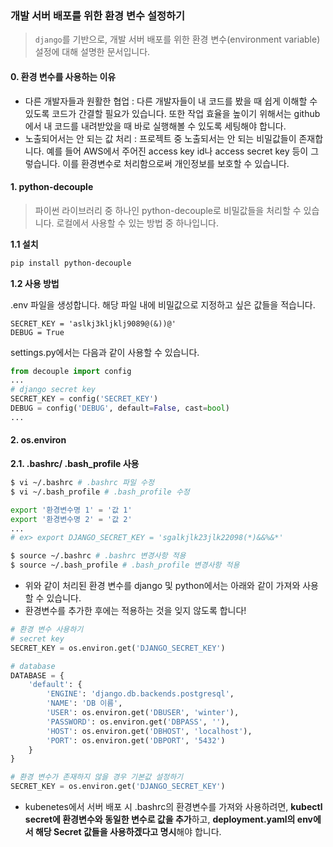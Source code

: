 ### 개발 서버 배포를 위한 환경 변수 설정하기

> `django`를 기반으로, 개발 서버 배포를 위한 환경 변수(environment variable) 설정에 대해 설명한 문서입니다. 



#### 0. 환경 변수를 사용하는 이유

- 다른 개발자들과 원활한 협업 :  다른 개발자들이 내 코드를 봤을 때 쉽게 이해할 수 있도록 코드가 간결할 필요가 있습니다. 또한 작업 효율을 높이기 위해서는 github에서 내 코드를 내려받았을 때 바로 실행해볼 수 있도록 세팅해야 합니다.
- 노출되어서는 안 되는 값 처리 :  프로젝트 중 노출되서는 안 되는 비밀값들이 존재합니다.  예를 들어 AWS에서 주어진 access key id나 access secret key 등이 그렇습니다. 이를 환경변수로 처리함으로써 개인정보를 보호할 수 있습니다.



#### 1. python-decouple

> 파이썬 라이브러리 중 하나인 python-decouple로 비밀값들을 처리할 수 있습니다. 로컬에서 사용할 수 있는 방법 중 하나입니다.



**1.1 설치**

```bash
pip install python-decouple
```

**1.2 사용 방법**

.env 파일을 생성합니다. 해당 파일 내에 비밀값으로 지정하고 싶은 값들을 적습니다. 

```
SECRET_KEY = 'aslkj3kljklj9089@(&))@'
DEBUG = True
```

settings.py에서는 다음과 같이 사용할 수 있습니다.

```python
from decouple import config
...
# django secret key
SECRET_KEY = config('SECRET_KEY')
DEBUG = config('DEBUG', default=False, cast=bool)
...

```



#### 2. os.environ

**2.1. .bashrc/ .bash_profile 사용**

```bash
$ vi ~/.bashrc # .bashrc 파일 수정
$ vi ~/.bash_profile # .bash_profile 수정
```

```bash
export '환경변수명 1' = '값 1'
export '환경변수명 2' = '값 2'
...
# ex> export DJANGO_SECRET_KEY = 'sgalkjlk23jlk22098(*)&&%&*'
```

```bash
$ source ~/.bashrc # .bashrc 변경사항 적용 
$ source ~/.bash_profile # .bash_profile 변경사항 적용
```

- 위와 같이 처리된 환경 변수를 django 및 python에서는 아래와 같이 가져와 사용할 수 있습니다.  
- 환경변수를 추가한 후에는 적용하는 것을 잊지 않도록 합니다!

```python
# 환경 변수 사용하기
# secret key
SECRET_KEY = os.environ.get('DJANGO_SECRET_KEY')

# database
DATABASE = {
    'default': {
        'ENGINE': 'django.db.backends.postgresql',
        'NAME': 'DB 이름',
        'USER': os.environ.get('DBUSER', 'winter'),
        'PASSWORD': os.environ.get('DBPASS', ''),
        'HOST': os.environ.get('DBHOST', 'localhost'),
        'PORT': os.environ.get('DBPORT', '5432')
    }
}

# 환경 변수가 존재하지 않을 경우 기본값 설정하기
SECRET_KEY = os.environ.get('DJANGO_SECRET_KEY')
```

- kubenetes에서 서버 배포 시 .bashrc의 환경변수를 가져와 사용하려면,  **kubectl secret에 환경변수와 동일한 변수로 값을 추가**하고,  **deployment.yaml의 env에서 해당 Secret 값들을 사용하겠다고 명시**해야 합니다. 

